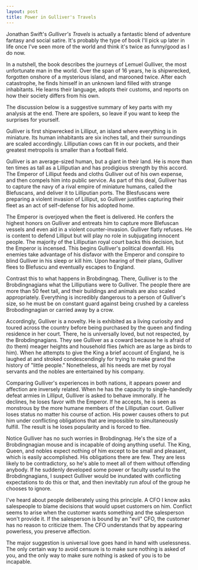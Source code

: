 ```yaml
---
layout: post
title: Power in Gulliver's Travels
---
```


Jonathan Swift's *Gulliver's Travels* is actually a fantastic blend of adventure fantasy and social satire. It's probably the type of book I'll pick up later in life once I've seen more of the world and think it's twice as funny/good as I do now.

In a nutshell, the book describes the journeys of Lemuel Gulliver, the most unfortunate man in the world. Over the span of 16 years, he is shipwrecked, forgotten onshore of a mysterious island, and marooned twice. After each catastrophe, he finds himself in an unknown land filled with strange inhabitants. He learns their language, adopts their customs, and reports on how their society differs from his own.

The discussion below is a suggestive summary of key parts with my analysis at the end. There are spoilers, so leave if you want to keep the surprises for yourself.

Gulliver is first shipwrecked in Lilliput, an island where everything is in miniature. Its human inhabitants are six inches tall, and their surroundings are scaled accordingly. Lilliputian cows can fit in our pockets, and their greatest metropolis is smaller than a football field.

Gulliver is an average-sized human, but a giant in their land. He is more than ten times as tall as a Lilliputian and has prodigious strength by this accord. The Emperor of Lilliput feeds and cloths Gulliver out of his own expense, and then compels him into public service. As part of this deal, Gulliver has to capture the navy of a rival empire of miniature humans, called the Blefuscans, and deliver it to Lilliputian ports. The Blesfuscans were preparing a violent invasion of Lilliput, so Gulliver justifies capturing their fleet as an act of self-defense for his adopted home.

The Emperor is overjoyed when the fleet is delivered. He confers the highest honors on Gulliver and entreats him to capture more Blefuscan vessels and even aid in a violent counter-invasion. Gulliver flatly refuses. He is content to defend Lilliput but will play no role in subjugating innocent people. The majority of the Lilliputian royal court backs this decision, but the Emperor is incensed. This begins Gulliver's political downfall. His enemies take advantage of his disfavor with the Emperor and conspire to blind Gulliver in his sleep or kill him. Upon hearing of their plans, Gulliver flees to Blefuscu and eventually escapes to England.

Contrast this to what happens in Brobdingnag. There, Gulliver is to the Brobdingnagians what the Lilliputians were to Gulliver. The people there are more than 50 feet tall, and their buildings and animals are also scaled appropriately. Everything is incredibly dangerous to a person of Gulliver's size, so he must be on constant guard against being crushed by a careless Brobodingnagian or carried away by a crow.

Accordingly, Gulliver is a novelty. He is exhibited as a living curiosity and toured across the country before being purchased by the queen and finding residence in her court. There, he is universally loved, but not respected, by the Brobdingnagians. They see Gulliver as a coward because he is afraid of (to them) meager heights and household flies (which are as large as birds to him). When he attempts to give the King a brief account of England, he is laughed at and stroked condescendingly for trying to make grand the history of "little people." Nonetheless, all his needs are met by royal servants and the nobles are entertained by his company.

Comparing Gulliver's experiences in both nations, it appears power and affection are inversely related. When he has the capacity to single-handedly defeat armies in Lilliput, Gulliver is asked to behave immorally. If he declines, he loses favor with the Emperor. If he accepts, he is seen as monstrous by the more humane members of the Lilliputian court. Gulliver loses status no matter his course of action. His power causes others to put him under conflicting obligations that are impossible to simultaneously fulfill. The result is he loses popularity and is forced to flee.

Notice Gulliver has no such worries in Brobdingnag. He's the size of a Brobdingnagian mouse and is incapable of doing anything useful. The King, Queen, and nobles expect nothing of him except to be small and pleasant, which is easily accomplished. His obligations there are few. They are less likely to be contradictory, so he's able to meet all of them without offending anybody. If he suddenly developed some power or faculty useful to the Brobdingnagians, I suspect Gulliver would be inundated with conflicting expectations to do this or that, and then inevitably run afoul of the group he chooses to ignore.

I've heard about people deliberately using this principle. A CFO I know asks salespeople to blame decisions that would upset customers on him. Conflict seems to arise when the customer wants something and the salesperson won't provide it. If the salesperson is bound by an "evil" CFO, the customer has no reason to criticize them. The CFO understands that by appearing powerless, you preserve affection.

The major suggestion is universal love goes hand in hand with uselessness. The only certain way to avoid censure is to make sure nothing is asked of you, and the only way to make sure nothing is asked of you is to be incapable.
